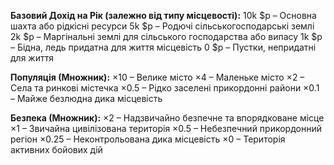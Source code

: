 **Базовий Дохід на Рік (залежно від типу місцевості):**
10k $p – Основна шахта або рідкісні ресурси
5k $p – Родючі сільськогосподарські землі
2k $p – Маргінальні землі для сільського господарства або випасу
1k $p – Бідна, ледь придатна для життя місцевість
0 $p – Пустки, непридатні для життя

**Популяція (Множник):**
×10 – Велике місто
×4 – Маленьке місто
×2 – Села та ринкові містечка
×0.5 – Рідко заселені прикордонні райони
×0.1 – Майже безлюдна дика місцевість

**Безпека (Множник):**
×2 – Надзвичайно безпечне та впорядковане місце
×1 – Звичайна цивілізована територія
×0.5 – Небезпечний прикордонний регіон
×0.25 – Неконтрольована дика місцевість
×0 – Територія активних бойових дій